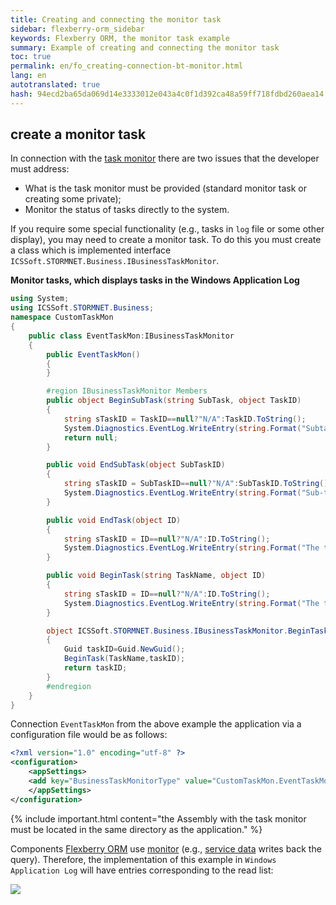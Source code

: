```yaml
--- 
title: Creating and connecting the monitor task 
sidebar: flexberry-orm_sidebar 
keywords: Flexberry ORM, the monitor task example 
summary: Example of creating and connecting the monitor task 
toc: true 
permalink: en/fo_creating-connection-bt-monitor.html 
lang: en 
autotranslated: true 
hash: 94ecd2ba65da069d14e3333012e043a4c0f1d392ca48a59ff718fdbd260aea14 
--- 
```


## create a monitor task 

In connection with the [task monitor](fo_business-task-monitor.html) there are two issues that the developer must address: 

* What is the task monitor must be provided (standard monitor task or creating some private); 
* Monitor the status of tasks directly to the system. 

If you require some special functionality (e.g., tasks in `log` file or some other display), you may need to create a monitor task. To do this you must create a class which is implemented interface `ICSSoft.STORMNET.Business.IBusinessTaskMonitor`. 

**Monitor tasks, which displays tasks in the Windows Application Log** 

```csharp
using System;
using ICSSoft.STORMNET.Business;
namespace CustomTaskMon
{
	public class EventTaskMon:IBusinessTaskMonitor
	{
		public EventTaskMon()
		{
		}

		#region IBusinessTaskMonitor Members
		public object BeginSubTask(string SubTask, object TaskID)
		{
			string sTaskID = TaskID==null?"N/A":TaskID.ToString();
			System.Diagnostics.EventLog.WriteEntry(string.Format("Subtask task number {0} started.", sTaskID), SubTask);
			return null;
		}

		public void EndSubTask(object SubTaskID)
		{
			string sTaskID = SubTaskID==null?"N/A":SubTaskID.ToString();
			System.Diagnostics.EventLog.WriteEntry(string.Format("Sub-task {0} ended.", sTaskID), "");
		}

		public void EndTask(object ID)
		{
			string sTaskID = ID==null?"N/A":ID.ToString();
			System.Diagnostics.EventLog.WriteEntry(string.Format("The task {0} ended.", sTaskID), "");
		}

		public void BeginTask(string TaskName, object ID)
		{
			string sTaskID = ID==null?"N/A":ID.ToString();
			System.Diagnostics.EventLog.WriteEntry(string.Format("The task {0} started.", sTaskID), TaskName);
		}

		object ICSSoft.STORMNET.Business.IBusinessTaskMonitor.BeginTask(string TaskName)
		{
			Guid taskID=Guid.NewGuid();
			BeginTask(TaskName,taskID);
			return taskID;
		}
		#endregion
	}
}
``` 

Connection `EventTaskMon` from the above example the application via a configuration file would be as follows: 

```xml
<?xml version="1.0" encoding="utf-8" ?>
<configuration>
	<appSettings>
	<add key="BusinessTaskMonitorType" value="CustomTaskMon.EventTaskMon, CustomTaskMon, Version=1.0.0.1, Culture=neutral, PublicKeyToken=null"/>
	</appSettings>
</configuration>
``` 

{% include important.html content="the Assembly with the task monitor must be located in the same directory as the application." %} 

Components [Flexberry ORM](fo_flexberry-orm.html) use [monitor](fo_business-task-monitor.html) (e.g., [service data](fo_data-service.html) writes back the query). Therefore, the implementation of this example in `Windows Application Log` will have entries corresponding to the read list: 

![](/images/pages/products/flexberry-orm/business-task-monitor/business-task-monitor.jpg) 



